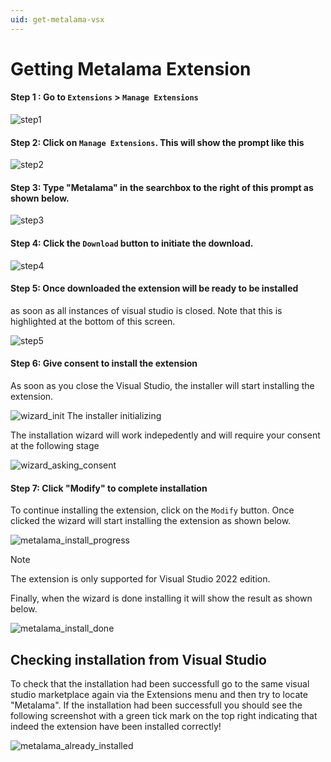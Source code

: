 ```yaml
---
uid: get-metalama-vsx
---
```


# Getting Metalama Extension

#### **Step 1** : Go to `Extensions` > `Manage Extensions` 

![step1](../../images/ext_manage_1.png)  

#### **Step 2**: Click on `Manage Extensions`. This will show the prompt like this

![step2](../../images/ext_manage_2.png)  

#### **Step 3**: Type "Metalama" in the searchbox to the right of this prompt as shown below.  

![step3](../../images/ext_manage_3.png)  


#### **Step 4**: Click the `Download` button to initiate the download.

![step4](../../images/ext_manage_4.png)  


#### **Step 5**: Once downloaded the extension will be ready to be installed 
as soon as all instances of visual studio is closed. Note that this is highlighted 
at the bottom of this screen. 

![step5](../../images/ext_manage_5.png)  

#### **Step 6**: Give consent to install the extension 
As soon as you close the Visual Studio, the installer will start installing the extension. 

![wizard_init](../../images/ext_manage_6.png)
The installer initializing 


The installation wizard will work indepedently and will require your consent at the following stage 

![wizard_asking_consent](../../images/ext_manage_consent.png)

#### **Step 7**: Click "Modify" to complete installation 
To continue installing the extension, click on the `Modify` button. Once clicked the wizard will start installing the extension as shown below. 

 
![metalama_install_progress](../../images/metalama_install_progress.png)

>[!NOTE] 
The extension is only supported for Visual Studio 2022 edition.

Finally, when the wizard is done installing it will show the result as shown below. 

![metalama_install_done](../../images/metalama_install_done.png)

## Checking installation from Visual Studio
To check that the installation had been successfull go to the same visual studio marketplace again via the Extensions menu and then try to locate "Metalama". If the installation had been successfull you should see the following screenshot with a green tick mark on the top right indicating that indeed the extension have been installed correctly!

![metalama_already_installed](../../images/metalama_already_installed.png)
 